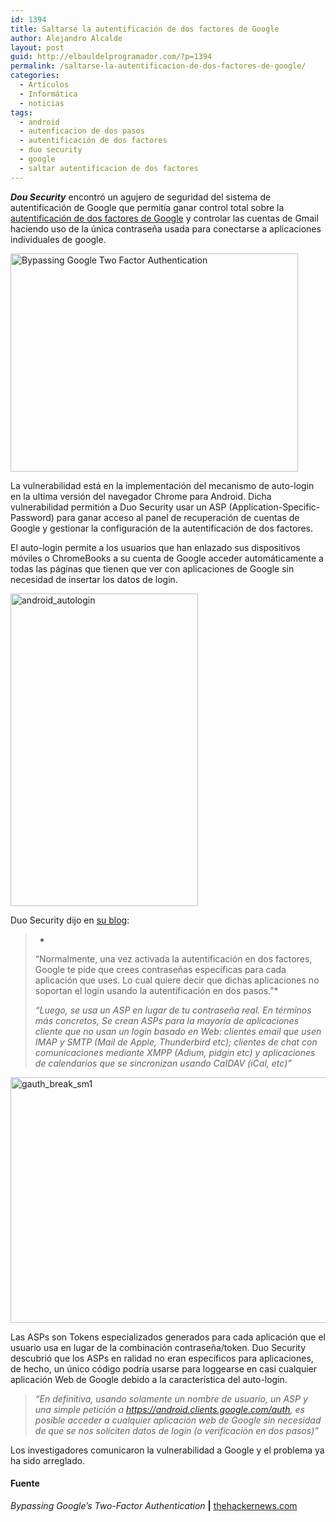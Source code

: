 ```yaml
---
id: 1394
title: Saltarse la autentificación de dos factores de Google
author: Alejandro Alcalde
layout: post
guid: http://elbauldelprogramador.com/?p=1394
permalink: /saltarse-la-autentificacion-de-dos-factores-de-google/
categories:
  - Artículos
  - Informática
  - noticias
tags:
  - android
  - autenficacion de dos pasos
  - autentificación de dos factores
  - duo security
  - google
  - saltar autentificacion de dos factores
---
```

***Dou Security*** encontró un agujero de seguridad del sistema de autentificación de Google que permitía ganar control total sobre la [autentificación de dos factores de Google][1] y controlar las cuentas de Gmail haciendo uso de la única contraseña usada para conectarse a aplicaciones individuales de google.

<img src="http://elbauldelprogramador.com/content/uploads/2013/03/Bypassing-Google-Two-Factor-Authentication.jpg" alt="Bypassing Google Two Factor Authentication" width="460" height="349" class="thumbnail aligncenter size-full wp-image-1395" />  
  
<!--more-->

  
La vulnerabilidad está en la implementación del mecanismo de auto-login en la ultima versión del navegador Chrome para Android. Dicha vulnerabilidad permitión a Duo Security usar un ASP (Application-Specific-Password) para ganar acceso al panel de recuperación de cuentas de Google y gestionar la configuración de la autentificación de dos factores.

El auto-login permite a los usuarios que han enlazado sus dispositivos móviles o ChromeBooks a su cuenta de Google acceder automáticamente a todas las páginas que tienen que ver con aplicaciones de Google sin necesidad de insertar los datos de login.

<img src="http://elbauldelprogramador.com/content/uploads/2013/03/android_autologin.png" alt="android_autologin" width="300" height="500" class="thumbnail aligncenter size-full wp-image-1396" />

Duo Security dijo en <a href="https://blog.duosecurity.com/2013/02/bypassing-googles-two-factor-authentication/" target="_blank">su blog</a>:

> *  
> “Normalmente, una vez activada la autentificación en dos factores, Google te pide que crees contraseñas específicas para cada aplicación que uses. Lo cual quiere decir que dichas aplicaciones no soportan el login usando la autentificación en dos pasos.”*
> 
> *“Luego, se usa un ASP en lugar de tu contraseña real. En términos más concretos, Se crean ASPs para la mayoría de aplicaciones cliente que no usan un login basado en Web: clientes email que usen IMAP y SMTP (Mail de Apple, Thunderbird etc); clientes de chat con comunicaciones mediante XMPP (Adium, pidgin etc) y aplicaciones de calendarios que se sincronizan usando CaIDAV (iCal, etc)”*

<img src="http://elbauldelprogramador.com/content/uploads/2013/03/gauth_break_sm1.png" alt="gauth_break_sm1" width="640" height="393" class="thumbnail aligncenter size-full wp-image-1397" />

Las ASPs son Tokens especializados generados para cada aplicación que el usuario usa en lugar de la combinación contraseña/token. Duo Security descubrió que los ASPs en ralidad no eran específicos para aplicaciones, de hecho, un único código podría usarse para loggearse en casi cualquier aplicación Web de Google debido a la característica del auto-login.

> *“En definitiva, usando solamente un nombre de usuario, un ASP y una simple petición a https://android.clients.google.com/auth, es posible acceder a cualquier aplicación web de Google sin necesidad de que se nos soliciten datos de login (o verificación en dos pasos)”* 

Los investigadores comunicaron la vulnerabilidad a Google y el problema ya ha sido arreglado.

#### Fuente

*Bypassing Google’s Two-Factor Authentication* **|** <a href="http://thehackernews.com/2013/02/bypassing-google-two-factor.html" target="_blank">thehackernews.com</a> 



 [1]: /articulos/todos-los-lugares-donde-deberias-habilitar-autenticacion-de-dos-factores-ahora-mismo/ "Todos los lugares donde deberías habilitar la Autenticación de Dos Factores ahora mismo"